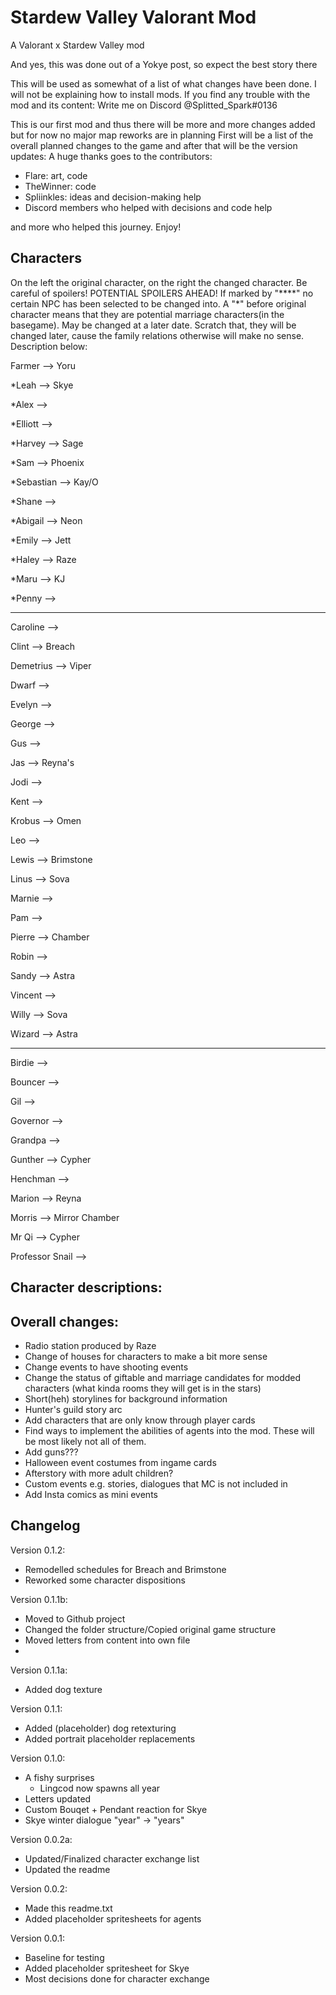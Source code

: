 # Stardew Valley Valorant Mod

A Valorant x Stardew Valley mod

And yes, this was done out of a Yokye post, so expect the best story there

This will be used as somewhat of a list of what changes have been done. I will not be explaining how
to install mods. If you find any trouble with the mod and its content: Write me on Discord
@Splitted_Spark#0136

This is our first mod and thus there will be more and more changes added but for now no major map reworks are in planning
First will be a list of the overall planned changes to the game and after that will be the version updates:
A huge thanks goes to the contributors:
- Flare: art, code
- TheWinner: code
- Spliinkles: ideas and decision-making help
- Discord members who helped with decisions and code help

and more who helped this journey. Enjoy!


Characters
---
On the left the original character, on the right the changed character. 
Be careful of spoilers! POTENTIAL SPOILERS AHEAD!
If marked by "\*\*\*\*" no certain NPC has been selected to be changed into. 
A "\*" before original character means that they are potential marriage characters(in the basegame). May be changed at a later date. 
Scratch that, they will be changed later, cause the family relations otherwise will make no sense.
Description below:

Farmer --> Yoru

\*Leah --> Skye 

\*Alex -->

\*Elliott -->

\*Harvey --> Sage

\*Sam --> Phoenix

\*Sebastian --> Kay/O

\*Shane -->

\*Abigail --> Neon

\*Emily --> Jett

\*Haley --> Raze

\*Maru --> KJ

\*Penny -->

--------------------------------------
Caroline --> 

Clint --> Breach

Demetrius --> Viper

Dwarf --> 

Evelyn --> 

George --> 

Gus --> 

Jas --> Reyna's 

Jodi --> 

Kent --> 

Krobus --> Omen

Leo --> 

Lewis --> Brimstone

Linus --> Sova

Marnie --> 

Pam --> 

Pierre --> Chamber

Robin --> 

Sandy --> Astra

Vincent --> 

Willy --> Sova

Wizard --> Astra

-------------------------------------
Birdie --> 

Bouncer --> 

Gil --> 

Governor --> 

Grandpa --> 

Gunther  --> Cypher

Henchman --> 

Marion --> Reyna

Morris --> Mirror Chamber

Mr Qi --> Cypher

Professor Snail --> 


Character descriptions:
---



Overall changes:
---

- Radio station produced by Raze
- Change of houses for characters to make a bit more sense
- Change events to have shooting events
- Change the status of giftable and marriage candidates for modded characters (what kinda rooms they will get is in the stars)
- Short(heh) storylines for background information
- Hunter's guild story arc
- Add characters that are only know through player cards
- Find ways to implement the abilities of agents into the mod. These will be most likely not all of them.
- Add guns???
- Halloween event costumes from ingame cards
- Afterstory with more adult children?
- Custom events e.g. stories, dialogues that MC is not included in
- Add Insta comics as mini events


Changelog
---
Version 0.1.2:
- Remodelled schedules for Breach and Brimstone
- Reworked some character dispositions

Version 0.1.1b:
- Moved to Github project
- Changed the folder structure/Copied original game structure
- Moved letters from content into own file
- 
Version 0.1.1a:
- Added dog texture

Version 0.1.1:
- Added (placeholder) dog retexturing
- Added portrait placeholder replacements

Version 0.1.0:
- A fishy surprises
	- Lingcod now spawns all year
- Letters updated
- Custom Bouqet + Pendant reaction for Skye
- Skye winter dialogue "year" -> "years"

Version 0.0.2a:
- Updated/Finalized character exchange list
- Updated the readme

Version 0.0.2:
- Made this readme.txt
- Added placeholder spritesheets for agents

Version 0.0.1:
- Baseline for testing
- Added placeholder spritesheet for Skye
- Most decisions done for character exchange
